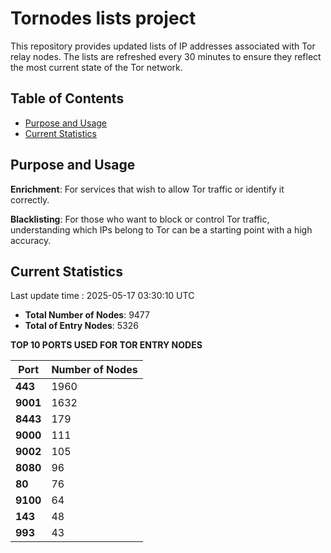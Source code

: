 # Tornodes lists project

This repository provides updated lists of IP addresses associated with Tor relay nodes. The lists are refreshed every 30 minutes to ensure they reflect the most current state of the Tor network.

## Table of Contents

- [Purpose and Usage](#purpose-and-usage)
- [Current Statistics](#current-statistics)


## Purpose and Usage

**Enrichment**: For services that wish to allow Tor traffic or identify it correctly.

**Blacklisting**: For those who want to block or control Tor traffic, understanding which IPs belong to Tor can be a starting point with a high accuracy.

## Current Statistics

Last update time : 2025-05-17 03:30:10 UTC

- **Total Number of Nodes**: 9477
- **Total of Entry Nodes**: 5326

**TOP 10 PORTS USED FOR TOR ENTRY NODES**

| **Port** | **Number of Nodes** |
|------|-----------------|
| **443**   | 1960  |
| **9001**   | 1632  |
| **8443**   | 179  |
| **9000**   | 111  |
| **9002**   | 105  |
| **8080**   | 96  |
| **80**   | 76  |
| **9100**   | 64  |
| **143**   | 48  |
| **993**   | 43  |

